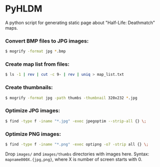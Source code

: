 PyHLDM
======

A python script for generating static page about "Half-Life: Deathmatch" maps.

### Convert BMP files to JPG images:

```bash
$ mogrify -format jpg *.bmp
```

### Create map list from files:

```bash
$ ls -1 | rev | cut -c 9- | rev | uniq > map_list.txt
```

### Create thumbnails:

```bash
$ mogrify -format jpg -path thumbs -thumbnail 320x232 *.jpg
```

### Optimize JPG images:

```bash
$ find -type f -iname "*.jpg" -exec jpegoptim --strip-all {} \;
```

### Optimize PNG images:

```bash
$ find -type f -iname "*.png" -exec optipng -o7 -strip all {} \;
```

Drop `images/` and `images/thumbs` directories with images here. Syntax: `mapname000X.{jpg,png}`, where X is number of screen starts with 0.
